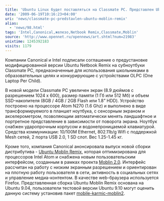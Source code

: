 ```yaml
---
title: 'Ubuntu Linux будет поставляться на Classmate PC. Представлен Ubuntu Moblin Remix'
date: '2009-06-19T10:16:23+04:00'
uri: 'news/classmate-pc-predstavlen-ubuntu-moblin-remix'
alias: 
  - 'news/98.html'
tags: 'Intel,Canonical,железо,Netbook Remix,Classmate,Moblin'
source: 'http://www.opennet.ru/opennews/art.shtml?num=21983'
unixtime: 1245392183
visits: 1179
---
```

Компании Canonical и Intel подписали соглашение о предустановке модифицированной версии Ubuntu Netbook Remix на субноутбуки Classmate PC, предназначенные для использования школьниками в образовательных целях и конкурирующие с устройствами OLPC (One Laptop Per Child).

В новой модели  Classmate PC увеличен экран (8.9 дюймов с разрешением 1024 x 600), размер памяти (1 Гб или 512 Мб) и объем SSD-накопителя (8GB / 4GB / 2GB Flash или 1.8” HDD). Устройство построено на процессоре Atom N270 (1.6 Ghz) и выполнено в виде трансформируемого в планшет ноутбука, с сенсорным экраном и акселерометром, позволяющим автоматически менять ландшафтное и портретное представление в зависимости от поворота экрана. Ноутбук снабжен ударопрочным корпусом и водонепроницаемой клавиатурой. Средства коммуникации: 10/100M Ethernet, 802.11b/g Wifi с поддержкой  Mesh сетей, 2 порта USB 2.0, 1 SD слот. Вес 1.25-1.45 кг.

Кроме того, компания Canonical анонсировала выпуск новой сборки дистрибутива - [Ubuntu Moblin Remix](https://wiki.ubuntu.com/Specs/MobileKarmicMoblinRemix), которая оптимизирована для процессоров Intel Atom и снабжена новым пользовательским интерфейсом, созданным в рамках проекта [Moblin 2.0](http://moblin.org). Интерфейс рассчитан на работу с низким экранным разрешением и ориентирован на плотную работу пользователя в сети, активность в социальных сетях и управление медиа-контентом. В качестве web-браузера используется Firefox. Представленная сборка Ubuntu Moblin Remix основана на Ubuntu 9.04, пользователи тестовой версии Ubuntu 9.10 могут оценить данную систему установив пакет [mobile-karmic-moblin2](https://blueprints.launchpad.net/ubuntu/+spec/mobile-karmic-moblin2).
